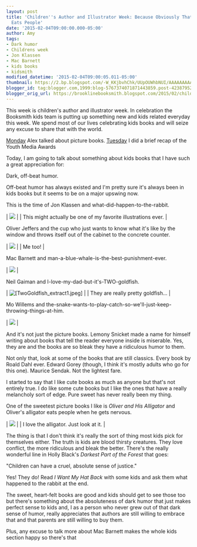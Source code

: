 ```yaml
---
layout: post
title: 'Children''s Author and Illustrator Week: Because Obviously That Alligator
  Eats People'
date: '2015-02-04T09:00:00.000-05:00'
author: Amy
tags:
- Dark humor
- Childrens week
- Jon Klassen
- Mac Barnett
- kids books
- kidsmith
modified_datetime: '2015-02-04T09:00:05.011-05:00'
thumbnail: https://2.bp.blogspot.com/-W_KKjbvhChk/UUpOUWhbNUI/AAAAAAAAAVU/csYqkzyZTLc/s72-c/IMG_3268.JPG
blogger_id: tag:blogger.com,1999:blog-5767374071871443859.post-4238795218768233797
blogger_orig_url: https://brooklinebooksmith.blogspot.com/2015/02/childrens-author-and-illustrator-week.html
---
```

This week is children's author and illustrator week. In celebration the Booksmith kids team is putting up something new and kids related everyday this week. We spend most of our lives celebrating kids books and will seize any excuse to share that with the world.

[Monday](https://brooklinebooksmith.blogspot.com/2015/02/alex-is-readingpicture-books.html) Alex talked about picture books.
[Tuesday](https://brooklinebooksmith.blogspot.com/2015/02/ala-youth-media-awards.html) I did a brief recap of the Youth Media Awards

Today, I am going to talk about something about kids books that I have such a great appreciation for:

Dark, off-beat humor.

Off-beat humor has always existed and I'm pretty sure it's always been in kids books but it seems to be on a major upswing now.

This is the time of Jon Klassen and what-did-happen-to-the-rabbit.

| ![](https://bookishtypes.files.wordpress.com/2013/11/i-want-my-hat-back-showdown.jpg) |
| This might actually be one of my favorite illustrations ever. |

Oliver Jeffers and the cup who just wants to know what it's like by the window and throws itself out of the cabinet to the concrete counter.

| ![](https://thelamppostproject.weebly.com/uploads/2/2/4/0/22400838/9672889.jpg) |
| Me too! |

Mac Barnett and man-a-blue-whale-is-the-best-punishment-ever.

| ![](https://2.bp.blogspot.com/-W_KKjbvhChk/UUpOUWhbNUI/AAAAAAAAAVU/csYqkzyZTLc/s400/IMG_3268.JPG) |

Neil Gaiman and I-love-my-dad-but-it's-TWO-goldfish.

| ![[TwoGoldfish_extract1.jpeg]](https://1.bp.blogspot.com/_5Dg_QkexuN8/SGtJc__QbFI/AAAAAAAAA8o/p2fOy5IMSZk/s1600/TwoGoldfish_extract1.jpeg) |
| They are really pretty goldfish... |

Mo Willems and the-snake-wants-to-play-catch-so-we'll-just-keep-throwing-things-at-him.

| ![](https://3.bp.blogspot.com/_bdVR-JIDi2g/TFOUmyQuUsI/AAAAAAAASf4/psNY9Jv6TU0/s320/pol.jpg) |

And it's not just the picture books. Lemony Snicket made a name for himself writing about books that tell the reader everyone inside is miserable. Yes, they are and the books are so bleak they have a ridiculous humor to them.

Not only that, look at some of the books that are still classics. Every book by Roald Dahl ever. Edward Gorey (though, I think it's mostly adults who go for this one). Maurice Sendak. Not the lightest fare.

I started to say that I like cute books as much as anyone but that's not entirely true. I do like some cute books but I like the ones that have a really melancholy sort of edge. Pure sweet has never really been my thing.

One of the sweetest picture books I like is _Oliver and His Alligator_ and Oliver's alligator eats people when he gets nervous.

| ![](https://m1.behance.net/rendition/modules/87739649/disp/def9c3b43c0b9a55f7a2119ff1de3bbf.jpg) |
| I love the alligator. Just look at it. |

The thing is that I don't think it's really the sort of thing most kids pick for themselves either. The truth is kids are blood thirsty creatures. They love conflict, the more ridiculous and bleak the better. There's the really wonderful line in Holly Black's _Darkest Part of the Forest_ that goes:

"Children can have a cruel, absolute sense of justice."

Yes! They do! Read _I Want My Hat Back_ with some kids and ask them what happened to the rabbit at the end.

The sweet, heart-felt books are good and kids should get to see those too but there's something about the absoluteness of dark humor that just makes perfect sense to kids and, I as a person who never grew out of that dark sense of humor, really appreciates that authors are still willing to embrace that and that parents are still willing to buy them.

Plus, any excuse to talk more about Mac Barnett makes the whole kids section happy so there's that